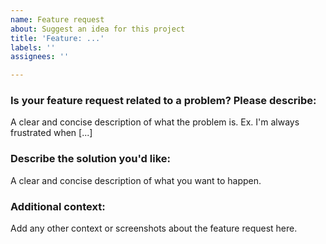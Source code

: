 ```yaml
---
name: Feature request
about: Suggest an idea for this project
title: 'Feature: ...'
labels: ''
assignees: ''

---
```


### Is your feature request related to a problem? Please describe:
A clear and concise description of what the problem is. Ex. I'm always frustrated when [...]

### Describe the solution you'd like:
A clear and concise description of what you want to happen.

### Additional context:
Add any other context or screenshots about the feature request here.
